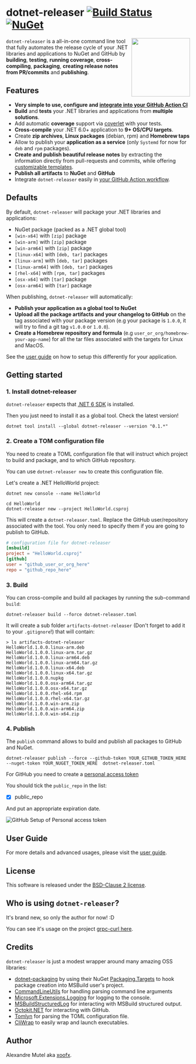 # dotnet-releaser [![Build Status](https://github.com/xoofx/dotnet-releaser/workflows/ci/badge.svg?branch=main)](https://github.com/xoofx/dotnet-releaser/actions) [![NuGet](https://img.shields.io/nuget/v/dotnet-releaser.svg)](https://www.nuget.org/packages/dotnet-releaser/)

<img align="right" width="160px" height="160px" src="https://raw.githubusercontent.com/xoofx/dotnet-releaser/main/img/dotnet-releaser.png">

`dotnet-releaser` is a all-in-one command line tool that fully automates the release cycle of your .NET libraries and applications to NuGet and GitHub by **building**, **testing**, **running coverage**, **cross-compiling**, **packaging**, **creating release notes from PR/commits** and **publishing**.

## Features

- **Very simple to use, configure and [integrate into your GitHub Action CI](https://github.com/xoofx/dotnet-releaser/blob/main/doc/readme.md#3-adding-dotnet-releaser-to-your-ci-on-github)**
- **Build** and **tests** your .NET libraries and applications from **multiple solutions**.
- Add automatic **coverage** support via [coverlet](https://github.com/coverlet-coverage/coverlet) with your tests.
- **Cross-compile** your .NET 6.0+ application to **9+ OS/CPU targets**.
- Create **zip archives**, **Linux packages** (debian, rpm) and **Homebrew taps**
- Allow to publish your **application as a service** (only `Systemd` for now for `deb` and `rpm` packages).
- **Create and publish beautiful release notes** by extracting the information directly from pull-requests and commits, while offering [customizable templates](https://github.com/xoofx/dotnet-releaser/blob/main/doc/changelog_user_guide.md).
- **Publish all artifacts** to **NuGet** and **GitHub**
- Integrate `dotnet-releaser` easily in [your GitHub Action workflow](https://github.com/xoofx/dotnet-releaser/blob/main/doc/readme.md#3-adding-dotnet-releaser-to-your-ci-on-github).

## Defaults

By default, `dotnet-releaser` will package your .NET libraries and applications:

- NuGet package (packed as a .NET global tool)
- `[win-x64]` with `[zip]` package            
- `[win-arm]` with `[zip]` package            
- `[win-arm64]` with `[zip]` package          
- `[linux-x64]` with `[deb, tar]` packages    
- `[linux-arm]` with `[deb, tar]` packages    
- `[linux-arm64]` with `[deb, tar]` packages  
- `[rhel-x64]` with `[rpm, tar]` packages     
- `[osx-x64]` with `[tar]` package            
- `[osx-arm64]` with `[tar]` package          

When publishing, `dotnet-releaser` will automatically:

- **Publish your application as a global tool to NuGet**
- **Upload all the package artifacts and your changelog to GitHub** on the tag associated with your package version (e.g your package is `1.0.0`, it will try to find a git tag `v1.0.0` or `1.0.0`).
- **Create a Homebrew repository and formula**  (e.g `user_or_org/homebrew-your-app-name`) for all the tar files associated with the targets for Linux and MacOS.

See the [user guide](https://github.com/xoofx/dotnet-releaser/blob/main/doc/readme.md) on how to setup this differently for your application.
## Getting started

### 1. Install dotnet-releaser

`dotnet-releaser` expects that [.NET 6 SDK](https://dotnet.microsoft.com/en-us/download/dotnet/6.0) is installed.

Then you just need to install it as a global tool. Check the latest version!

```shell
dotnet tool install --global dotnet-releaser --version "0.1.*"
```
### 2. Create a TOM configuration file

You need to create a TOML configuration file that will instruct which project to build and package, and to which GitHub repository.

You can use `dotnet-releaser new` to create this configuration file.

Let's create a .NET HelloWorld project:

```shell
dotnet new console --name HelloWorld
```

```shell
cd HelloWorld
dotnet-releaser new --project HelloWorld.csproj
```

This will create a `dotnet-releaser.toml`. Replace the GitHub user/repository associated with the tool. You only need to specify them if you are going to publish to GitHub.

```toml
# configuration file for dotnet-releaser
[msbuild]
project = "HelloWorld.csproj"
[github]
user = "github_user_or_org_here"
repo = "github_repo_here"
```

### 3. Build

You can cross-compile and build all packages by running the sub-command `build`:

```shell
dotnet-releaser build --force dotnet-releaser.toml
```

It will create a sub folder `artifacts-dotnet-releaser` (Don't forget to add it to your `.gitignore`!) that will contain:

```shell
> ls artifacts-dotnet-releaser
HelloWorld.1.0.0.linux-arm.deb        
HelloWorld.1.0.0.linux-arm.tar.gz     
HelloWorld.1.0.0.linux-arm64.deb      
HelloWorld.1.0.0.linux-arm64.tar.gz   
HelloWorld.1.0.0.linux-x64.deb        
HelloWorld.1.0.0.linux-x64.tar.gz     
HelloWorld.1.0.0.nupkg                
HelloWorld.1.0.0.osx-arm64.tar.gz     
HelloWorld.1.0.0.osx-x64.tar.gz       
HelloWorld.1.0.0.rhel-x64.rpm         
HelloWorld.1.0.0.rhel-x64.tar.gz      
HelloWorld.1.0.0.win-arm.zip          
HelloWorld.1.0.0.win-arm64.zip        
HelloWorld.1.0.0.win-x64.zip          
```
### 4. Publish

The `publish` command allows to build and publish all packages to GitHub and NuGet.

```shell
dotnet-releaser publish --force --github-token YOUR_GITHUB_TOKEN_HERE --nuget-token YOUR_NUGET_TOKEN_HERE  dotnet-releaser.toml
```

For GitHub you need to create a [personal access token](https://docs.github.com/en/authentication/keeping-your-account-and-data-secure/creating-a-personal-access-token)

You should tick the `public_repo` in the list:

- [x] public_repo

And put an appropriate expiration date.

![GitHub Setup of Personal access token](https://raw.githubusercontent.com/xoofx/dotnet-releaser/main/img/github_new_personal_access_token.png)

## User Guide

For more details and advanced usages, please visit the [user guide](https://github.com/xoofx/dotnet-releaser/blob/main/doc/readme.md).
## License

This software is released under the [BSD-Clause 2 license](https://opensource.org/licenses/BSD-2-Clause). 

## Who is using `dotnet-releaser`?

It's brand new, so only the author for now! :D

You can see it's usage on the project [grpc-curl here](https://github.com/xoofx/grpc-curl/releases/tag/1.3.2).

## Credits

`dotnet-releaser` is just a modest wrapper around many amazing OSS libraries:

- [dotnet-packaging](https://github.com/quamotion/dotnet-packaging) by using their NuGet [Packaging.Targets](https://www.nuget.org/packages/Packaging.Targets) to hook package creation into MSBuild user's project.
- [CommandLineUtils](https://github.com/natemcmaster/CommandLineUtils) for handling parsing command line arguments
- [Microsoft.Extensions.Logging](https://github.com/dotnet/runtime/) for logging to the console.
- [MSBuildStructuredLog](https://github.com/KirillOsenkov/MSBuildStructuredLog) for interacting with MSBuild structured output.
- [Octokit.NET](https://github.com/octokit/octokit.net) for interacting with GitHub.
- [Tomlyn](https://github.com/xoofx/Tomlyn) for parsing the TOML configuration file.
- [CliWrap](https://github.com/Tyrrrz/CliWrap) to easily wrap and launch executables.
## Author

Alexandre Mutel aka [xoofx](http://xoofx.com).
